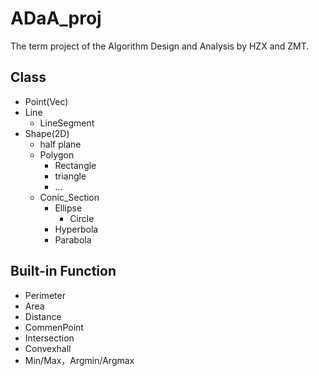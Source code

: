 # ADaA_proj

The term project of the Algorithm Design and Analysis by HZX and ZMT.

## Class
- Point(Vec)
- Line
  - LineSegment
- Shape(2D)
  - half plane
  - Polygon
    - Rectangle
    - triangle
    - ...
  - Conic_Section
    - Ellipse
      - Circle
    - Hyperbola
    - Parabola

## Built-in Function
- Perimeter
- Area
- Distance
- CommenPoint
- Intersection
- Convexhall
- Min/Max，Argmin/Argmax
